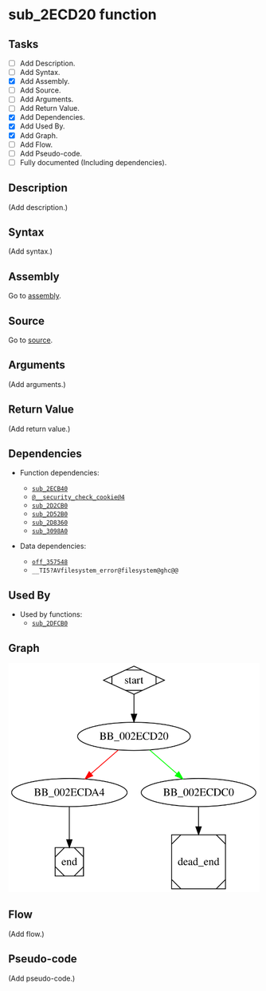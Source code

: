 # sub_2ECD20 function

## Tasks

- [ ] Add Description.
- [ ] Add Syntax.
- [X] Add Assembly.
- [ ] Add Source.
- [ ] Add Arguments.
- [ ] Add Return Value.
- [X] Add Dependencies.
- [X] Add Used By.
- [X] Add Graph.
- [ ] Add Flow.
- [ ] Add Pseudo-code.
- [ ] Fully documented (Including dependencies).

## Description

(Add description.)

## Syntax

(Add syntax.)

## Assembly

Go to [assembly](../asm/sub_2ECD20.asm).

## Source

Go to [source](../cc/sub_2ECD20.cc).

## Arguments

(Add arguments.)

## Return Value

(Add return value.)

## Dependencies

* Function dependencies:
  * [`sub_2ECB40`](sub_2ECB40.md)
  * [`@__security_check_cookie@4`](@__security_check_cookie@4.md)
  * [`sub_2D2CB0`](sub_2D2CB0.md)
  * [`sub_2D52B0`](sub_2D52B0.md)
  * [`sub_2D8360`](sub_2D8360.md)
  * [`sub_3098A0`](sub_3098A0.md)

* Data dependencies:
  * [`off_357548`](off_357548.md)
  * `__TI5?AVfilesystem_error@filesystem@ghc@@`


## Used By

* Used by functions:
  * [`sub_2DFCB0`](sub_2DFCB0.md)

## Graph

![sub_2ECD20 Graph](../svg/sub_2ECD20.svg "sub_2ECD20 Graph")

## Flow

(Add flow.)

## Pseudo-code

(Add pseudo-code.)


